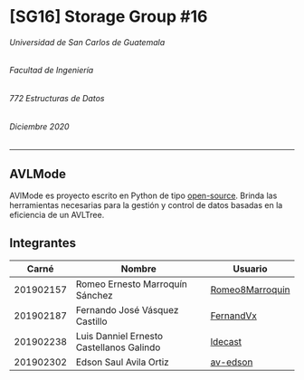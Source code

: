 # [SG16] Storage Group #16

###### Universidad de San Carlos de Guatemala

###### Facultad de Ingeniería

###### 772 Estructuras de Datos

###### Diciembre 2020

--- 

## AVLMode

AVlMode es proyecto escrito en Python de tipo [open-source](https://github.com/tytusdb/tytus/blob/main/LICENSE.md). 
Brinda las herramientas necesarias para la gestión y control de datos basadas en la eficiencia de un AVLTree.  

## Integrantes

| Carné     | Nombre                                   | Usuario                                               |
| --------- | ---------------------------------------- | ----------------------------------------------------- |
| 201902157 | Romeo Ernesto Marroquín Sánchez          | [Romeo8Marroquin](https://github.com/Romeo8Marroquin) |
| 201902187 | Fernando José Vásquez Castillo           | [FernandVx](https://github.com/FernandVx)             |
| 201902238 | Luis Danniel Ernesto Castellanos Galindo | [ldecast](https://github.com/ldecast)                 |
| 201902302 | Edson Saul Avila Ortiz                   | [av-edson](https://github.com/av-edson)               |
